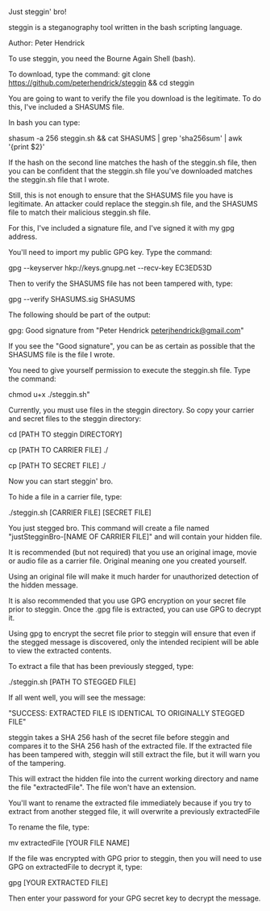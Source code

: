 Just steggin' bro!

steggin is a steganography tool written in the bash scripting language.

Author: Peter Hendrick

To use steggin, you need the Bourne Again Shell (bash).

To download, type the command:
git clone https://github.com/peterhendrick/steggin && cd steggin

You are going to want to verify the file you download is the legitimate. To do
this, I've included a SHASUMS file.

In bash you can type:

shasum -a 256 steggin.sh && cat SHASUMS | grep 'sha256sum' | awk '{print $2}'

If the hash on the second line matches the hash of the steggin.sh file, then you
can be confident that the steggin.sh file you've downloaded matches the steggin.sh
file that I wrote.


Still, this is not enough to ensure that the SHASUMS file you have is legitimate.
An attacker could replace the steggin.sh file, and the SHASUMS file to match
their malicious steggin.sh file.

For this, I've included a signature file, and I've signed it with my gpg address.

You'll need to import my public GPG key. Type the command:

gpg --keyserver hkp://keys.gnupg.net --recv-key EC3ED53D

Then to verify the SHASUMS file has not been tampered with, type:

gpg --verify SHASUMS.sig SHASUMS

The following should be part of the output:

gpg: Good signature from "Peter Hendrick <peterjhendrick@gmail.com>"


If you see the "Good signature", you can be as certain as possible that the SHASUMS file is the file I wrote.

You need to give yourself permission to execute the steggin.sh file. Type the command:

chmod u+x ./steggin.sh"


Currently, you must use files in the steggin directory. So copy your carrier and secret files to the steggin directory:

cd [PATH TO steggin DIRECTORY]

cp [PATH TO CARRIER FILE] ./

cp [PATH TO SECRET FILE] ./

Now you can start steggin' bro.

To hide a file in a carrier file, type:

./steggin.sh [CARRIER FILE] [SECRET FILE]

You just stegged bro. This command will create a file named "justStegginBro-[NAME OF CARRIER FILE]" and will contain your hidden file.

It is recommended (but not required) that you use an original image, movie or audio file as a carrier file. Original meaning one you created yourself.

Using an original file will make it much harder for unauthorized detection of the hidden message.

It is also recommended that you use GPG encryption on your secret file prior to steggin. Once the .gpg file is extracted, you can use GPG to decrypt it.


Using gpg to encrypt the secret file prior to steggin will ensure that even if the stegged message is discovered,
only the intended recipient will be able to view the extracted contents.


To extract a file that has been previously stegged, type:

./steggin.sh [PATH TO STEGGED FILE]

If all went well, you will see the message:

"SUCCESS: EXTRACTED FILE IS IDENTICAL TO ORIGINALLY STEGGED FILE"

steggin takes a SHA 256 hash of the secret file before steggin and compares it to the SHA 256 hash of the extracted file. If the extracted file has been tampered with, steggin will still extract the file, but it will warn you of the tampering.

This will extract the hidden file into the current working directory and name the file "extractedFile". The file won't have an extension.

You'll want to rename the extracted file immediately because if you try to extract from another stegged file, it will overwrite a previously extractedFile

To rename the file, type:

mv extractedFile [YOUR FILE NAME]

If the file was encrypted with GPG prior to steggin, then you will need to use GPG on extractedFile to decrypt it, type:

gpg [YOUR EXTRACTED FILE]

Then enter your password for your GPG secret key to decrypt the message.
